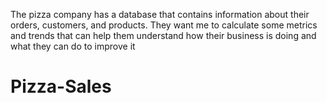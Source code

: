 The pizza company has a database that contains information about their orders, customers, and products. They want me to calculate some metrics and trends that can help them understand how their business is doing and what they can do to improve it
# Pizza-Sales
